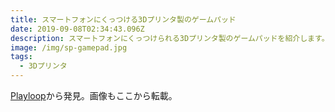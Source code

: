 ```yaml
---
title: スマートフォンにくっつける3Dプリンタ製のゲームパッド
date: 2019-09-08T02:34:43.096Z
description: スマートフォンにくっつけられる3Dプリンタ製のゲームパッドを紹介します。
image: /img/sp-gamepad.jpg
tags:
  - 3Dプリンタ
---
```

[Playloop](https://hackaday.io/project/167275-playloop)から発見。画像もここから転載。
